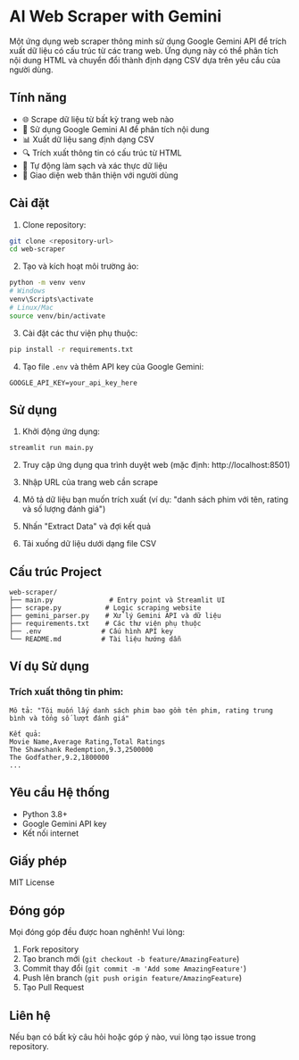 # AI Web Scraper with Gemini

Một ứng dụng web scraper thông minh sử dụng Google Gemini API để trích xuất dữ liệu có cấu trúc từ các trang web. Ứng dụng này có thể phân tích nội dung HTML và chuyển đổi thành định dạng CSV dựa trên yêu cầu của người dùng.

## Tính năng

- 🌐 Scrape dữ liệu từ bất kỳ trang web nào
- 🤖 Sử dụng Google Gemini AI để phân tích nội dung
- 📊 Xuất dữ liệu sang định dạng CSV
- 🔍 Trích xuất thông tin có cấu trúc từ HTML
- 🧹 Tự động làm sạch và xác thực dữ liệu
- 📱 Giao diện web thân thiện với người dùng

## Cài đặt

1. Clone repository:
```bash
git clone <repository-url>
cd web-scraper
```

2. Tạo và kích hoạt môi trường ảo:
```bash
python -m venv venv
# Windows
venv\Scripts\activate
# Linux/Mac
source venv/bin/activate
```

3. Cài đặt các thư viện phụ thuộc:
```bash
pip install -r requirements.txt
```

4. Tạo file `.env` và thêm API key của Google Gemini:
```
GOOGLE_API_KEY=your_api_key_here
```

## Sử dụng

1. Khởi động ứng dụng:
```bash
streamlit run main.py
```

2. Truy cập ứng dụng qua trình duyệt web (mặc định: http://localhost:8501)

3. Nhập URL của trang web cần scrape

4. Mô tả dữ liệu bạn muốn trích xuất (ví dụ: "danh sách phim với tên, rating và số lượng đánh giá")

5. Nhấn "Extract Data" và đợi kết quả

6. Tải xuống dữ liệu dưới dạng file CSV

## Cấu trúc Project

```
web-scraper/
├── main.py              # Entry point và Streamlit UI
├── scrape.py           # Logic scraping website
├── gemini_parser.py    # Xử lý Gemini API và dữ liệu
├── requirements.txt    # Các thư viện phụ thuộc
├── .env               # Cấu hình API key
└── README.md          # Tài liệu hướng dẫn
```

## Ví dụ Sử dụng

### Trích xuất thông tin phim:
```
Mô tả: "Tôi muốn lấy danh sách phim bao gồm tên phim, rating trung bình và tổng số lượt đánh giá"

Kết quả:
Movie Name,Average Rating,Total Ratings
The Shawshank Redemption,9.3,2500000
The Godfather,9.2,1800000
...
```

## Yêu cầu Hệ thống

- Python 3.8+
- Google Gemini API key
- Kết nối internet

## Giấy phép

MIT License

## Đóng góp

Mọi đóng góp đều được hoan nghênh! Vui lòng:

1. Fork repository
2. Tạo branch mới (`git checkout -b feature/AmazingFeature`)
3. Commit thay đổi (`git commit -m 'Add some AmazingFeature'`)
4. Push lên branch (`git push origin feature/AmazingFeature`)
5. Tạo Pull Request

## Liên hệ

Nếu bạn có bất kỳ câu hỏi hoặc góp ý nào, vui lòng tạo issue trong repository. 